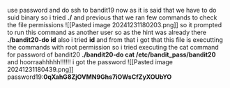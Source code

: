 use password and do ssh to bandit19
now as it is said that we have to do suid binary
so i tried **./**
and previous that we ran few commands to check the file permissions 
![[Pasted image 20241231180203.png]]
so it prompted to run this command as another user
so as the hint was already there
**./bandit20-do id**
also i tried **id** and from that i got that this file is executting the commands with root permission 
so i tried executing the cat command for password of bandit20
**./bandit20-do cat /etc/bandit_pass/bandit20**
and hoorraahhhhh!!!!!!
i got the password
![[Pasted image 20241231180439.png]]
password19:**0qXahG8ZjOVMN9Ghs7iOWsCfZyXOUbYO**

